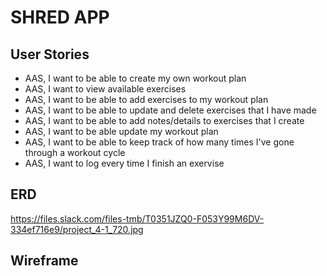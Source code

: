   # SHRED APP

 ## User Stories
   - AAS, I want to be able to create my own workout plan 
   - AAS, I want to view available exercises
   - AAS, I want to be able to add exercises to my workout plan 
   - AAS, I want to be able to update and delete exercises that I have made
   - AAS, I want to be able to add notes/details to exercises that I create
   - AAS, I want to be able update my workout plan
   - AAS, I want to be able to keep track of how many times I've gone through a workout cycle
   - AAS, I want to log every time I finish an exervise


## ERD
https://files.slack.com/files-tmb/T0351JZQ0-F053Y99M6DV-334ef716e9/project_4-1_720.jpg

## Wireframe

